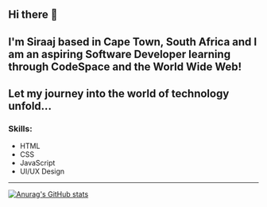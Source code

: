 ## Hi there 👋
I'm Siraaj based in Cape Town, South Africa and I am an aspiring Software Developer learning through CodeSpace and the World Wide Web!
---
Let my journey into the world of technology unfold...
---
### Skills:
- HTML
- CSS
- JavaScript
- UI/UX Design
---


[![Anurag's GitHub stats](https://github-readme-stats.vercel.app/api?username=siraajisaacs)](https://github.com/anuraghazra/github-readme-stats)

